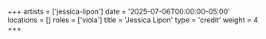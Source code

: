 +++
artists = ['jessica-lipon']
date = '2025-07-06T00:00:00-05:00'
locations = []
roles = ['viola']
title = 'Jessica Lipon'
type = 'credit'
weight = 4
+++
